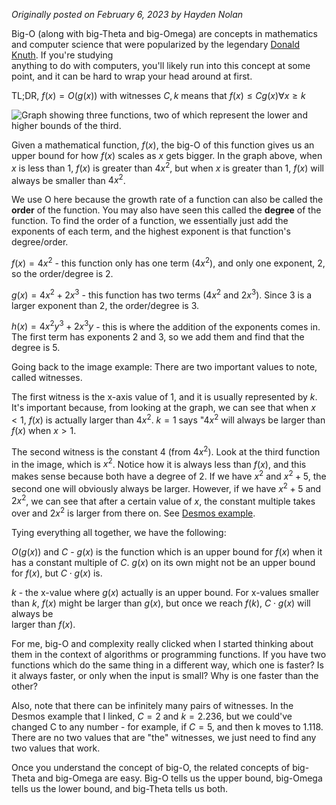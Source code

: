 *Originally posted on February 6, 2023 by Hayden Nolan*  
  
Big-O (along with big-Theta and big-Omega) are concepts in mathematics and computer science that were popularized by the legendary [Donald Knuth](https://en.wikipedia.org/wiki/Donald_Knuth). If you're studying  
anything to do with computers, you'll likely run into this concept at some point, and it can be hard to wrap your head around at first.    
  
TL;DR, $f(x)=O(g(x))$ with witnesses $C, k$ means that $f(x) \le Cg(x) \forall x \ge k$  

![Graph showing three functions, two of which represent the lower and higher bounds of the third.](bigo.png)  
  
Given a mathematical function, $f(x)$, the big-O of this function gives us an upper bound for how $f(x)$ scales as $x$ gets bigger. In the graph above, when $x$ is less than 1, $f(x)$ is greater than $4x^2$, but when $x$ is greater than 1, $f(x)$ will always be smaller than $4x^2$.  
  
We use O here because the growth rate of a function can also be called the **order** of the function. You may also have seen this called the **degree** of the function. To find the order of a function, we essentially just add the exponents of each term, and the highest exponent is that function's degree/order.  
  
$f(x) = 4x^2$ - this function only has one term ($4x^2$), and only one exponent, 2, so the order/degree is 2.  
  
$g(x)= 4x^2 + 2x^3$ - this function has two terms ($4x^2$ and $2x^3$). Since 3 is a larger exponent than 2, the order/degree is 3.  
  
$h(x) = 4x^2 y^3 + 2x^3 y$ - this is where the addition of the exponents comes in. The first term has exponents 2 and 3, so we add them and find that the degree is 5.  
  
Going back to the image example: There are two important values to note, called witnesses.  
  
The first witness is the x-axis value of 1, and it is usually represented by $k$. It's important because, from looking at the graph, we can see that when $x<1$, $f(x)$ is actually larger than $4x^2$. $k = 1$ says "$4x^2$ will always be larger than $f(x)$ when $x > 1$.  
  
The second witness is the constant 4 (from $4x^2$). Look at the third function in the image, which is $x^2$. Notice how it is always less than $f(x)$, and this makes sense because both have a degree of 2. If we have $x^2$ and $x^2 + 5$, the second one will obviously always be larger. However, if we have $x^2 + 5$ and $2x^2$, we can see that after a certain value of $x$, the constant multiple takes over and $2x^2$ is larger from there on. See [Desmos example](https://www.desmos.com/calculator/hs6jwlewxg).  
  
Tying everything all together, we have the following:  
  
$O(g(x))$ and $C$ - $g(x)$ is the function which is an upper bound for $f(x)$ when it has a constant multiple of $C$. $g(x)$ on its own might not be an upper bound for $f(x)$, but $C \cdot g(x)$ is.  
  
$k$ - the x-value where $g(x)$ actually is an upper bound. For x-values smaller than $k$, $f(x)$ might be larger than $g(x)$, but once we reach $f(k)$, $C \cdot g(x)$ will always be  
larger than $f(x)$.  
  
For me, big-O and complexity really clicked when I started thinking about them in the context of algorithms or programming functions. If you have two functions which do the same thing in a different way, which one is faster? Is it always faster, or only when the input is small? Why is one faster than the other?  
  
Also, note that there can be infinitely many pairs of witnesses. In the Desmos example that I linked, $C = 2$ and $k = 2.236$, but we could've changed C to any number - for example, if $C= 5$, and then k moves to 1.118. There are no two values that are "the" witnesses, we just need to find any two values that work.  
  
Once you understand the concept of big-O, the related concepts of big-Theta and big-Omega are easy. Big-O tells us the upper bound, big-Omega tells us the lower bound, and big-Theta tells us both.
